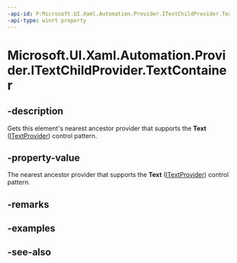```yaml
---
-api-id: P:Microsoft.UI.Xaml.Automation.Provider.ITextChildProvider.TextContainer
-api-type: winrt property
---
```


<!-- Property syntax
public Windows.UI.Xaml.Automation.Provider.IRawElementProviderSimple TextContainer { get; }
-->

# Microsoft.UI.Xaml.Automation.Provider.ITextChildProvider.TextContainer

## -description
Gets this element's nearest ancestor provider that supports the **Text** ([ITextProvider](itextprovider.md)) control pattern.

## -property-value
The nearest ancestor provider that supports the **Text** ([ITextProvider](itextprovider.md)) control pattern.

## -remarks

## -examples

## -see-also
